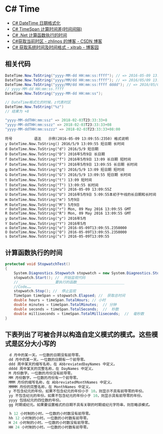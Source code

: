 # C# Time

- [C# DateTime 日期格式化](https://www.cnblogs.com/arxive/p/6415312.html)
- [C# TimeSpan 计算时间差(时间间隔)](https://www.cnblogs.com/999c/p/6170501.html)
- [C# .Net 计算函数执行的时间](https://www.cnblogs.com/sntetwt/p/4612992.html)
- [C#获取当前时区 - zhlinos 的博客 - CSDN 博客](https://blog.csdn.net/m0_37521785/article/details/79789058)
- [C# 获取系统时间及时间格式 - xjtrab - 博客园](https://www.cnblogs.com/xjtrab/articles/1878353.html)

## 相关代码

```c#
DateTime.Now.ToString("yyyy-MM-dd HH:mm:ss:ffff"); // => 2016-05-09 13:09:55:2350
DateTime.Now.ToString("yyyy/MM/dd HH:mm:ss:ffff"); // => 2016/05/09 13:09:55:2350
DateTime.Now.ToString("yyyy/MM/dd HH:mm:ss:ffff dddd"); // => 2016/05/09 13:09:55:2350 星期一
// yyyy-MM-dd HH:mm:ss.ffff
DateTime.Now.ToString("yyyy-MM-dd HH:mm:ss");

// DateTime格式化的时候，z代表时区
DateTime.Now.ToString("%z")
// 结果为 +8

"yyyy-MM-ddTHH:mm:ssz" => 2018-02-03T23:33:33+8
"yyyy-MM-ddTHH:mm:sszz" => 2018-02-03T23:33:33+08
"yyyy-MM-ddTHH:mm:sszzz" => 2018-02-03T23:33:33+08:00

```

```text
符号　　　　　　语法　　示例(2016-05-09 13:09:55:2350) 格式说明
y DateTime.Now.ToString() 2016/5/9 13:09:55 短日期 长时间
d DateTime.Now.ToString("d") 2016/5/9 短日期
D DateTime.Now.ToString("D") 2016年5月9日 长日期
f DateTime.Now.ToString("f") 2016年5月9日 13:09 长日期 短时间
F DateTime.Now.ToString("F") 2016年5月9日 13:09:55 长日期 长时间
g DateTime.Now.ToString("g") 2016/5/9 13:09 短日期 短时间
G DateTime.Now.ToString("G") 2016/5/9 13:09:55 短日期 长时间
t DateTime.Now.ToString("t") 13:09 短时间
T DateTime.Now.ToString("T") 13:09:55 长时间
u DateTime.Now.ToString("u") 2016-05-09 13:09:55Z
U DateTime.Now.ToString("U") 2016年5月9日 5:09:55本初子午线的长日期和长时间
m DateTime.Now.ToString("m") 5月9日
M DateTime.Now.ToString("M") 5月9日
r DateTime.Now.ToString("r") Mon, 09 May 2016 13:09:55 GMT
R DateTime.Now.ToString("R") Mon, 09 May 2016 13:09:55 GMT
y DateTime.Now.ToString("y") 2016年5月
Y DateTime.Now.ToString("Y") 2016年5月
o DateTime.Now.ToString("o") 2016-05-09T13:09:55.2350000
O DateTime.Now.ToString("O") 2016-05-09T13:09:55.2350000
s DateTime.Now.ToString("s") 2016-05-09T13:09:55
```

## 计算函数执行的时间

```c#
protected void StopwatchTest()
{
    System.Diagnostics.Stopwatch stopwatch = new System.Diagnostics.Stopwatch();
    stopwatch.Start(); //  开始监视代码
    //_________________要执行的函数______________________
    //Code……
    stopwatch.Stop(); //  停止监视
    TimeSpan timeSpan = stopwatch.Elapsed; //  获取总时间
    double hours = timeSpan.TotalHours; // 小时
    double minutes = timeSpan.TotalMinutes;  // 分钟
    double seconds = timeSpan.TotalSeconds;  //  秒数
    double milliseconds = timeSpan.TotalMilliseconds;  //  毫秒数
}
```

## 下表列出了可被合并以构造自定义模式的模式。这些模式是区分大小写的

```C#
  d 月中的某一天。一位数的日期没有前导零。
　dd 月中的某一天。一位数的日期有一个前导零。
　ddd 周中某天的缩写名称，在 AbbreviatedDayNames 中定义。
　dddd 周中某天的完整名称，在 DayNames 中定义。
　M 月份数字。一位数的月份没有前导零。
　MM 月份数字。一位数的月份有一个前导零。
　MMM 月份的缩写名称，在 AbbreviatedMonthNames 中定义。
　MMMM 月份的完整名称，在 MonthNames 中定义。
　y 不包含纪元的年份。如果不包含纪元的年份小于 10，则显示不具有前导零的年份。
　yy 不包含纪元的年份。如果不包含纪元的年份小于 10，则显示具有前导零的年份。
　yyyy 包括纪元的四位数的年份。
　gg 时期或纪元。如果要设置格式的日期不具有关联的时期或纪元字符串，则忽略该模式。

  h 12 小时制的小时。一位数的小时数没有前导零。
　hh 12 小时制的小时。一位数的小时数有前导零。
　H 24 小时制的小时。一位数的小时数没有前导零。
　HH 24 小时制的小时。一位数的小时数有前导零。
```
